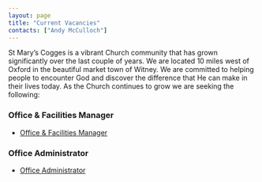 ```yaml
---
layout: page
title: "Current Vacancies"
contacts: ["Andy McCulloch"]
---
```


St Mary’s Cogges is a vibrant Church community that has grown significantly over the last couple of years. We are located 10 miles west of Oxford in the beautiful market town of Witney.  We are committed to helping people to encounter God and discover the difference that He can make in their lives today. As the Church continues to grow we are seeking the following:

### Office & Facilities Manager

* [Office & Facilities Manager](./office_facilities_manager.htm)

### Office Administrator

* [Office Administrator](./office_administrator.htm)
